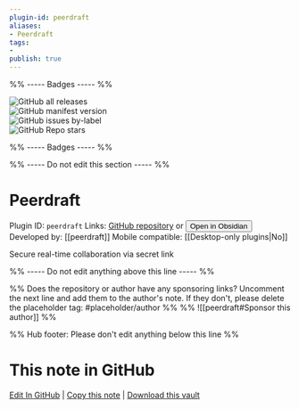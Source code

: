 ```yaml
---
plugin-id: peerdraft
aliases:
- Peerdraft
tags: 
- 
publish: true
---
```


%% ----- Badges ----- %%

![GitHub all releases](https://img.shields.io/github/downloads/peerdraft/obsidian-plugin/total?color=573E7A&logo=github&style=for-the-badge)   
![GitHub manifest version](https://img.shields.io/github/manifest-json/v/peerdraft/obsidian-plugin?color=573E7A&logo=github&style=for-the-badge)   
![GitHub issues by-label](https://img.shields.io/github/issues/peerdraft/obsidian-plugin/help%20wanted?color=573E7A&logo=github&style=for-the-badge)   
![GitHub Repo stars](https://img.shields.io/github/stars/peerdraft/obsidian-plugin?color=573E7A&logo=github&style=for-the-badge)

%% ----- Badges ----- %%

%% ----- Do not edit this section ----- %%

# Peerdraft

Plugin ID: `peerdraft`
Links: [GitHub repository](https://github.com/peerdraft/obsidian-plugin) or [<button id=HH>Open in Obsidian</button>](obsidian://show-plugin?id=peerdraft)
Developed by: [[peerdraft]]
Mobile compatible: [[Desktop-only plugins|No]]

Secure real-time collaboration via secret link

%% ----- Do not edit anything above this line ----- %% 

%% Does the repository or author have any sponsoring links? Uncomment the next line and add them to the author's note. If they don't, please delete the placeholder tag: #placeholder/author %%
%% ![[peerdraft#Sponsor this author]] %%

%% Hub footer: Please don't edit anything below this line %%

# This note in GitHub

<span class="git-footer">[Edit In GitHub](https://github.dev/obsidian-community/obsidian-hub/blob/main/02%20-%20Community%20Expansions/02.05%20All%20Community%20Expansions/Plugins/peerdraft.md "git-hub-edit-note") | [Copy this note](https://raw.githubusercontent.com/obsidian-community/obsidian-hub/main/02%20-%20Community%20Expansions/02.05%20All%20Community%20Expansions/Plugins/peerdraft.md "git-hub-copy-note") | [Download this vault](https://github.com/obsidian-community/obsidian-hub/archive/refs/heads/main.zip "git-hub-download-vault") </span>
